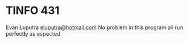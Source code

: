 # TINFO 431
Evan Luputra
eluputra@hotmail.com
No problem in this program all run perfectly as espected
